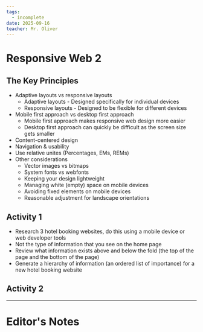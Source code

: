 ```yaml
---
tags:
  - incomplete
date: 2025-09-16
teacher: Mr. Oliver
---
```

# Responsive Web 2
## The Key Principles
- Adaptive layouts vs responsive layouts
	- Adaptive layouts - Designed specifically for individual devices
	- Responsive layouts - Designed to be flexible for different devices
- Mobile first approach vs desktop first approach
	- Mobile first approach makes responsive web design more easier
	- Desktop first approach can quickly be difficult as the screen size gets smaller
- Content-centered design
- Navigation & usability
- Use relative unites (Percentages, EMs, REMs)
- Other considerations
	- Vector images vs bitmaps
	- System fonts vs webfonts
	- Keeping your design lightweight
	- Managing white (empty) space on mobile devices
	- Avoiding fixed elements on mobile devices
	- Reasonable adjustment for landscape orientations
## Activity 1
- Research 3 hotel booking websites, do this using a mobile device or web developer tools
- Not the type of information that you see on the home page
- Review what information exists above and below the fold (the top of the page and the bottom of the page)
- Generate a hierarchy of information (an ordered list of importance) for a new hotel booking website
## Activity 2


----------------------------------------------------------------
# Editor's Notes